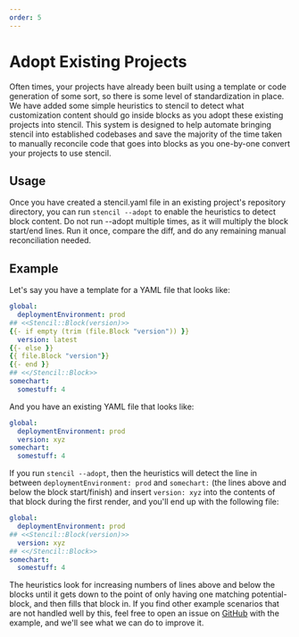```yaml
---
order: 5
---
```


# Adopt Existing Projects

Often times, your projects have already been built using a template or code generation of some sort, so there is some level of standardization in place.  We have added some simple heuristics to stencil to detect what customization content should go inside blocks as you adopt these existing projects into stencil.  This system is designed to help automate bringing stencil into established codebases and save the majority of the time taken to manually reconcile code that goes into blocks as you one-by-one convert your projects to use stencil.

## Usage

Once you have created a stencil.yaml file in an existing project's repository directory, you can run `stencil --adopt` to enable the heuristics to detect block content.  Do not run --adopt multiple times, as it will multiply the block start/end lines.  Run it once, compare the diff, and do any remaining manual reconciliation needed.

## Example

Let's say you have a template for a YAML file that looks like:

```yaml
global:
  deploymentEnvironment: prod
## <<Stencil::Block(version)>>
{{- if empty (trim (file.Block "version")) }}
  version: latest
{{- else }}
{{ file.Block "version"}}
{{- end }}
## <</Stencil::Block>>
somechart:
  somestuff: 4
```

And you have an existing YAML file that looks like:

```yaml
global:
  deploymentEnvironment: prod
  version: xyz
somechart:
  somestuff: 4
```

If you run `stencil --adopt`, then the heuristics will detect the line in between `deploymentEnvironment: prod` and `somechart:` (the lines above and below the block start/finish) and insert `version: xyz` into the contents of that block during the first render, and you'll end up with the following file:

```yaml
global:
  deploymentEnvironment: prod
## <<Stencil::Block(version)>>
  version: xyz
## <</Stencil::Block>>
somechart:
  somestuff: 4
```

The heuristics look for increasing numbers of lines above and below the blocks until it gets down to the point of only having one matching potential-block, and then fills that block in.  If you find other example scenarios that are not handled well by this, feel free to open an issue on [GitHub](https://github.com/rgst-io/stencil/issues) with the example, and we'll see what we can do to improve it.
